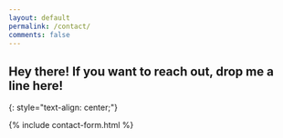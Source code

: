 ```yaml
---
layout: default
permalink: /contact/
comments: false
---
```


## Hey there! If you want to reach out, drop me a line here!
{: style="text-align: center;"}

{% include contact-form.html %}
